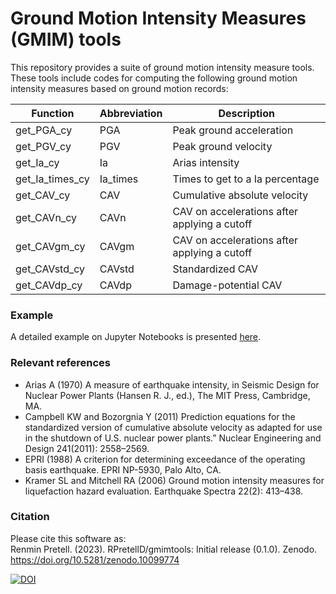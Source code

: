 # Ground Motion Intensity Measures (GMIM) tools

This repository provides a suite of ground motion intensity measure tools. These tools include codes for computing the following ground motion intensity measures based on ground motion records: 

| Function        | Abbreviation | Description                                     |
|-----------------|--------------|-------------------------------------------------| 
| get_PGA_cy      | PGA          | Peak ground acceleration                        |
| get_PGV_cy      | PGV          | Peak ground velocity                            |
| get_Ia_cy       | Ia           | Arias intensity                                 |
| get_Ia_times_cy | Ia_times     | Times to get to a Ia percentage                 |
| get_CAV_cy      | CAV          | Cumulative absolute velocity                    |             
| get_CAVn_cy     | CAVn         | CAV on accelerations after applying a cutoff    |
| get_CAVgm_cy    | CAVgm        | CAV on accelerations after applying a cutoff    |
| get_CAVstd_cy   | CAVstd       | Standardized CAV                                |
| get_CAVdp_cy    | CAVdp        | Damage-potential CAV                            |


### Example
A detailed example on Jupyter Notebooks is presented [here](https://github.com/RPretellD/gmimtools/blob/main/Examples/gmimtools_Example_1.ipynb).


### Relevant references
- Arias A (1970) A measure of earthquake intensity, in Seismic Design for Nuclear Power Plants (Hansen R. J., ed.), The MIT Press, Cambridge, MA. 
- Campbell KW and Bozorgnia Y (2011) Prediction equations for the standardized version of cumulative absolute velocity as adapted for use in the shutdown of U.S. nuclear power plants.” Nuclear Engineering and Design 241(2011): 2558–2569.
- EPRI (1988) A criterion for determining exceedance of the operating basis earthquake. EPRI NP-5930, Palo Alto, CA. 
- Kramer SL and Mitchell RA (2006) Ground motion intensity measures for liquefaction hazard evaluation. Earthquake Spectra 22(2): 413–438. 


### Citation
Please cite this software as:<br>
Renmin Pretell. (2023). RPretellD/gmimtools: Initial release (0.1.0). Zenodo. https://doi.org/10.5281/zenodo.10099774 <br>

[![DOI](https://zenodo.org/badge/716446151.svg)](https://zenodo.org/doi/10.5281/zenodo.10099773)